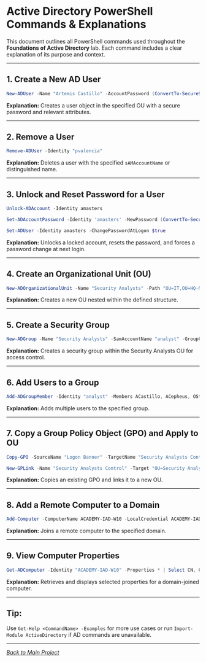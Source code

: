 # Active Directory PowerShell Commands & Explanations

This document outlines all PowerShell commands used throughout the **Foundations of Active Directory** lab. Each command includes a clear explanation of its purpose and context.

---

## 1. Create a New AD User
```powershell
New-ADUser -Name "Artemis Castillo" -AccountPassword (ConvertTo-SecureString -AsPlainText (Read-Host "Enter Secure Password" -Force) -Enabled $true -OtherAttributes @{`title`= "Analyst"; `mail`= "a.castillo@inlanefreight.local} `
```
**Explanation:** Creates a user object in the specified OU with a secure password and relevant attributes.

---

## 2. Remove a User
```powershell
Remove-ADUser -Identity "pvalencia"
```
**Explanation:** Deletes a user with the specified `sAMAccountName` or distinguished name.

---

## 3. Unlock and Reset Password for a User
```powershell
Unlock-ADAccount -Identity amasters
```
```powershell
Set-ADAccountPassword -Identity 'amasters' -NewPassword (ConvertTo-SecureString "NewP@ssswordReset!" -AsPlainText -Force)
```
```powershell
Set-ADUser -Identity amasters -ChangePasswordAtLogon $true
```
**Explanation:** Unlocks a locked account, resets the password, and forces a password change at next login.

---

## 4. Create an Organizational Unit (OU)
```powershell
New-ADOrganizationalUnit -Name "Security Analysts" -Path "OU=IT,OU=HQ-NYC,OU=Employees,OU=Corp,DC=INLANEFREIGHT,DC=local"
```
**Explanation:** Creates a new OU nested within the defined structure.

---

## 5. Create a Security Group
```powershell
New-ADGroup -Name "Security Analysts" -SamAccountName "analyst" -GroupCategory Security -GroupScope Global -DisplayName "Security Analysts" -Path "OU=Security Analysts,OU=IT,OU=HQ-NYC,OU=Employees,OU=Corp,DC=INLANEFREIGHT,DC=local" -Description "Members of this group are Security Analysts under the IT OU."
```
**Explanation:** Creates a security group within the Security Analysts OU for access control.

---

## 6. Add Users to a Group
```powershell
Add-ADGroupMember -Identity "analyst" -Members ACastillo, ACepheus, OStarchaser
```
**Explanation:** Adds multiple users to the specified group.

---

## 7. Copy a Group Policy Object (GPO) and Apply to OU
```powershell
Copy-GPO -SourceName "Logon Banner" -TargetName "Security Analysts Control"
```
```powershell
New-GPLink -Name "Security Analysts Control" -Target "OU=Security Analysts,OU=IT,OU=HQ-NYC,OU=Employees,OU=Corp,DC=INLANEFREIGHT,DC=local" -LinkEnabled Yes
```
**Explanation:** Copies an existing GPO and links it to a new OU.

---

## 8. Add a Remote Computer to a Domain
```powershell
Add-Computer -ComputerName ACADEMY-IAD-W10 -LocalCredential ACADEMY-IAD-W10\image -DomainName INLANEFREIGHT.LOCAL -Credential INLANEFREIGHT\htb-student_adm -Restart
```
**Explanation:** Joins a remote computer to the specified domain.

---

## 9. View Computer Properties
```powershell
Get-ADComputer -Identity "ACADEMY-IAD-W10" -Properties * | Select CN, CanonicalName, IPv4Address
```
**Explanation:** Retrieves and displays selected properties for a domain-joined computer.

---

## Tip:
Use `Get-Help <CommandName> -Examples` for more use cases or run `Import-Module ActiveDirectory` if AD commands are unavailable.

---

*[Back to Main Project](../README.md)*
